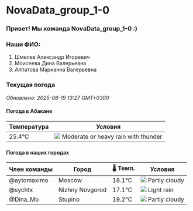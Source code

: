 # NovaData_group_1-0
### Привет! Мы команда NovaData_group_1-0 :)

### Наши ФИО:
1. Шмелев Александр Игоревич
2. Моисеева Дина Валерьевна
3. Алпатова Марианна Валерьевна

### Текущая погода
<!-- WEATHER:START -->
_Обновлено: 2025-08-19 13:27 GMT+0300_

#### Погода в Абакане

| Температура | Условия |
|-------------|----------|
| 25.4°C     | ![](https://cdn.weatherapi.com/weather/64x64/day/389.png) Moderate or heavy rain with thunder |

#### Погода в наших городах

| Член команды  | Город               | 🌡️ Темп.  | Условия          |
|---------------|---------------------|-----------|--------------------|
| @aytomaximo    | Moscow              |   18.1°C | ![](https://cdn.weatherapi.com/weather/64x64/day/116.png) Partly cloudy |
| @sychtx        | Nizhny Novgorod     |   17.1°C | ![](https://cdn.weatherapi.com/weather/64x64/day/296.png) Light rain   |
| @Dina_Mo       | Stupino             |   19.2°C | ![](https://cdn.weatherapi.com/weather/64x64/day/116.png) Partly cloudy |

<!-- WEATHER:END -->
